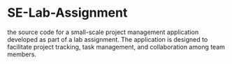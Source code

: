 # SE-Lab-Assignment
the source code for a small-scale project management application developed as part of a lab assignment. The application is designed to facilitate project tracking, task management, and collaboration among team members.
